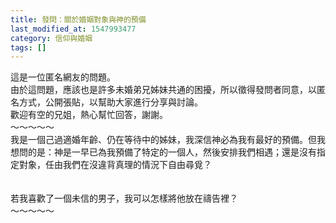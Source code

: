 ```yaml
---
title: 發問：關於婚姻對象與神的預備
last_modified_at: 1547993477
category: 信仰與婚姻
tags: []
---
```


<p>這是一位匿名網友的問題。<br/>由於這問題，應該也是許多未婚弟兄姊妹共通的困擾，所以徵得發問者同意，以匿名方式，公開張貼，以幫助大家進行分享與討論。<br/>歡迎有空的兄姐，熱心幫忙回答，謝謝。<br/><!--more-->～～～～～<br/>我是一個己過適婚年齡、仍在等待中的姊妹，我深信神必為我有最好的預備。但我想問的是：神是一早已為我預備了特定的一個人，然後安排我們相遇；還是沒有指定對象，任由我們在沒違背真理的情況下自由尋覓？<br/><br/> <br/>若我喜歡了一個未信的男子，我可以怎樣將他放在禱告裡？<br/>～～～～～<br/><br/><br/></p><p> </p><br/>